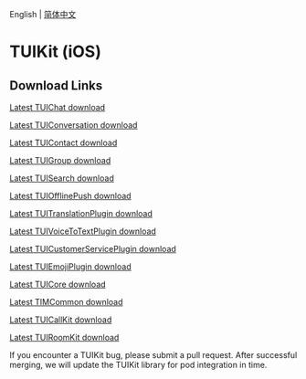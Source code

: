 English | [简体中文](./README_ZH.md)

# TUIKit (iOS)
## Download Links
[Latest TUIChat download](https://im.sdk.cloud.tencent.cn/download/tuikit/8.1.6116/ios/TUIChat.zip)

[Latest TUIConversation download](https://im.sdk.cloud.tencent.cn/download/tuikit/8.1.6116/ios/TUIConversation.zip)

[Latest TUIContact download](https://im.sdk.cloud.tencent.cn/download/tuikit/8.1.6116/ios/TUIContact.zip)

[Latest TUIGroup download](https://im.sdk.cloud.tencent.cn/download/tuikit/8.1.6116/ios/TUIGroup.zip)

[Latest TUISearch download](https://im.sdk.cloud.tencent.cn/download/tuikit/8.1.6116/ios/TUISearch.zip)

[Latest TUIOfflinePush download](https://im.sdk.cloud.tencent.cn/download/tuikit/8.1.6116/ios/TUIOfflinePush.zip)

[Latest TUITranslationPlugin download](https://im.sdk.cloud.tencent.cn/download/tuikit/8.1.6116/ios/TUITranslationPlugin.zip)

[Latest TUIVoiceToTextPlugin download](https://im.sdk.cloud.tencent.cn/download/tuikit/8.1.6116/ios/TUIVoiceToTextPlugin.zip)

[Latest TUICustomerServicePlugin download](https://im.sdk.cloud.tencent.cn/download/tuikit/8.1.6116/ios/TUICustomerServicePlugin.zip)

[Latest TUIEmojiPlugin download](https://im.sdk.cloud.tencent.cn/download/tuikit/8.1.6116/ios/TUIEmojiPlugin.zip)

[Latest TUICore download](https://im.sdk.cloud.tencent.cn/download/tuikit/8.1.6116/ios/TUICore.zip)

[Latest TIMCommon download](https://im.sdk.cloud.tencent.cn/download/tuikit/8.1.6116/ios/TIMCommon.zip)

[Latest TUICallKit download](https://im.sdk.cloud.tencent.cn/download/tuikit/8.1.6116/ios/TUICallKit.zip)

[Latest TUIRoomKit download](https://im.sdk.cloud.tencent.cn/download/tuikit/8.1.6116/ios/TUIRoomKit.zip)

If you encounter a TUIKit bug, please submit a pull request. After successful merging, we will update the TUIKit library for pod integration in time.